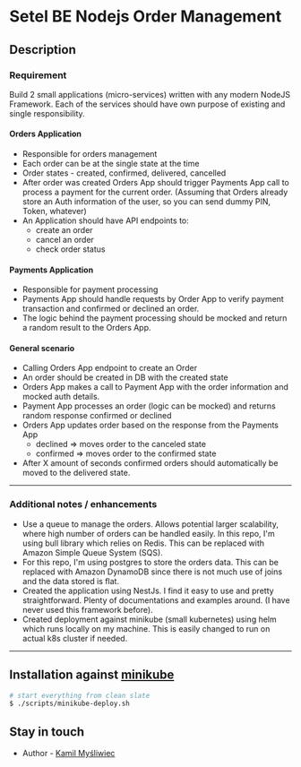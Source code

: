 # Setel BE Nodejs Order Management

## Description

### Requirement

Build 2 small applications (micro-services) written with any modern NodeJS Framework. Each of the services should have own purpose of existing and single responsibility.

#### Orders Application

  * Responsible for orders management
  * Each order can be at the single state at the time
  * Order states - created, confirmed, delivered, cancelled
  * After order was created Orders App should trigger Payments App call to process a payment for the current order. (Assuming that Orders already store an Auth information of the user, so you can send dummy PIN, Token, whatever)
  * An Application should have API endpoints to:
    * create an order
    * cancel an order
    * check order status

#### Payments Application
  * Responsible for payment processing
  * Payments App should handle requests by Order App to verify payment transaction and confirmed or declined an order.
  * The logic behind the payment processing should be mocked and return a random result to the Orders App.    

#### General scenario

  * Calling Orders App endpoint to create an Order
  * An order should be created in DB with the created state
  * Orders App makes a call to Payment App with the order information and mocked auth details.
  * Payment App processes an order (logic can be mocked) and returns random response confirmed or declined
  * Orders App updates order based on the response from the Payments App
    * declined ⇒ moves order to the canceled state
    * confirmed ⇒ moves order to the confirmed state
  * After X amount of seconds confirmed orders should automatically be moved to the delivered state.

---------------

### Additional notes / enhancements

  * Use a queue to manage the orders. Allows potential larger scalability, where high number of orders can be handled easily. In this repo, I'm using bull library which relies on Redis. This can be replaced with Amazon Simple Queue System (SQS).
  * For this repo, I'm using postgres to store the orders data. This can be replaced with Amazon DynamoDB since there is not much use of joins and the data stored is flat.
  * Created the application using NestJs. I find it easy to use and pretty straightforward. Plenty of documentations and examples around. (I have never used this framework before).
  * Created deployment against minikube (small kubernetes) using helm which runs locally on my machine. This is easily changed to run on actual k8s cluster if needed.

---

## Installation against [minikube](https://minikube.sigs.k8s.io)

```bash
# start everything from clean slate
$ ./scripts/minikube-deploy.sh
```

## Stay in touch

- Author - [Kamil Myśliwiec](https://kamilmysliwiec.com)